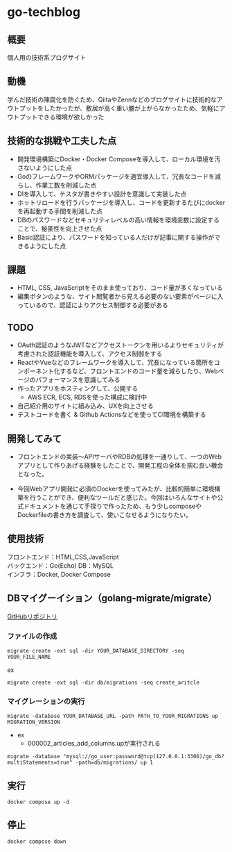 # go-techblog
## 概要
個人用の技術系プログサイト

## 動機
学んだ技術の陳腐化を防ぐため、QiitaやZennなどのブログサイトに技術的なアウトプットをしたかったが、敷居が高く重い腰が上がらなかったため、気軽にアウトプットできる環境が欲しかった

## 技術的な挑戦や工夫した点
- 開発環境構築にDocker・Docker Composeを導入して、ローカル環境を汚さないようにした点
- GoのフレームワークやORMパッケージを適宜導入して、冗長なコードを減らし、作業工数を削減した点
- DIを導入して、テスタが書きやすい設計を意識して実装した点
- ホットリロードを行うパッケージを導入し、コードを更新するたびにdockerを再起動する手間を削減した点
- DBのパスワードなどセキュリティレベルの高い情報を環境変数に設定することで、秘匿性を向上させた点
- Basic認証により、パスワードを知っている人だけが記事に関する操作ができるようにした点

## 課題
- HTML, CSS, JavaScriptをそのまま使っており、コード量が多くなっている
- 編集ボタンのような、サイト閲覧者から見える必要のない要素がページに入っているので、認証によりアクセス制御する必要がある

## TODO
- OAuth認証のようなJWTなどアクセストークンを用いるよりセキュリティが考慮された認証機能を導入して、アクセス制御をする
- ReactやVueなどのフレームワークを導入して、冗長になっている箇所をコンポーネント化するなど、フロントエンドのコード量を減らしたり、Webページのパフォーマンスを意識してみる
- 作ったアプリをホスティングして、公開する
  - AWS ECR, ECS, RDSを使った構成に検討中
- 自己紹介用のサイトに組み込み、UXを向上させる
- テストコードを書く & Github Actionsなどを使ってCI環境を構築する

## 開発してみて
- フロントエンドの実装〜APIサーバやRDBの処理を一通りして、一つのWebアプリとして作りあげる経験をしたことで、開発工程の全体を掴む良い機会となった。

- 今回Webアプリ開発に必須のDockerを使ってみたが、比較的簡単に環境構築を行うことができ、便利なツールだと感じた。今回はいろんなサイトや公式ドキュメントを通じて手探りで作ったため、もう少しcomposeやDockerfileの書き方を調査して、使いこなせるようになりたい。

## 使用技術
フロントエンド：HTML,CSS,JavaScript  
バックエンド：Go(Echo)
DB：MySQL  
インフラ：Docker, Docker Compose 

## DBマイグーイション（golang-migrate/migrate）
[GitHubリポジトリ](https://github.com/golang-migrate/migrate)
### ファイルの作成
```
migrate create -ext sql -dir YOUR_DATABASE_DIRECTORY -seq YOUR_FILE_NAME
```
ex
```
migrate create -ext sql -dir db/migrations -seq create_aritcle
```

### マイグレーションの実行
```
migrate -database YOUR_DATABASE_URL -path PATH_TO_YOUR_MIGRATIONS up MIGRATION_VERSION
```

- ex
    - 000002_articles_add_columns.upが実行される
```
migrate -database "mysql://go_user:password@tcp(127.0.0.1:3306)/go_db?multiStatements=true" -path=db/migrations/ up 1
```

## 実行
```
docker compose up -d
```
## 停止
```
docker compose down
```